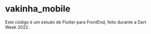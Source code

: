 # vakinha_mobile

Este código é um estudo de Flutter para FrontEnd, feito durante a Dart Week 2022.

